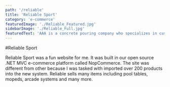 ```yaml
---
path: '/reliable'
title: 'Reliable Sport'
category: 'e-commerce'
featuredImage: './Reliable_Featured.jpg'
sidebarImage: './Reliable_Full.jpg'
featuredText: 'AAA is a concrete pouring company who specializes in custom stonework.'
---
```


#Reliable Sport

Reliable Sport was a fun website for me. It was built in our open source .NET MVC e-commerce platform called NopCommerce. The site was different from other because I was tasked with imported over 200 products into the new system. Reliable sells many items including pool tables, mopeds, arcade systems and many more.
